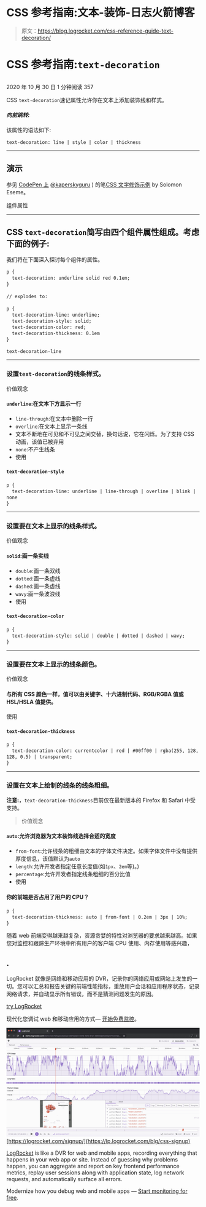 # CSS 参考指南:文本-装饰-日志火箭博客

> 原文：<https://blog.logrocket.com/css-reference-guide-text-decoration/>

# CSS 参考指南:`text-decoration`

## 

2020 年 10 月 30 日 1 分钟阅读 357

CSS `text-decoration`速记属性允许你在文本上添加装饰线和样式。

#### *向前跳转:*

该属性的语法如下:

```
text-decoration: line | style | color | thickness
```

* * *

## 演示

参见 [CodePen 上](https://codepen.io) [@kaperskyguru](https://codepen.io/kaperskyguru) )
的笔[CSS 文字修饰示例](https://codepen.io/kaperskyguru/pen/MWeyQzp) by Solomon Eseme。

组件属性

* * *

## CSS `text-decoration`简写由四个组件属性组成。考虑下面的例子:

我们将在下面深入探讨每个组件的属性。

```
p {
  text-decoration: underline solid red 0.1em;
}

// explodes to:

p {
  text-decoration-line: underline;
  text-decoration-style: solid;
  text-decoration-color: red;
  text-decoration-thickness: 0.1em
}
```

`text-decoration-line`

* * *

### 设置`text-decoration`的线条样式。

价值观念

#### `underline`:在文本下方显示一行

*   `line-through`:在文本中删除一行
*   `overline`:在文本上显示一条线
*   文本不断地在可见和不可见之间交替，换句话说，它在闪烁。为了支持 CSS 动画，该值已被弃用
*   `none`:不产生线条
*   使用

#### `text-decoration-style`

```
p {
  text-decoration-line: underline | line-through | overline | blink | none
}

```

* * *

### 设置要在文本上显示的线条样式。

价值观念

#### `solid`:画一条实线

*   `double`:画一条双线
*   `dotted`:画一条虚线
*   `dashed`:画一条虚线
*   `wavy`:画一条波浪线
*   使用

#### `text-decoration-color`

```
p { 
  text-decoration-style: solid | double | dotted | dashed | wavy;
}

```

* * *

### 设置要在文本上显示的线条颜色。

价值观念

#### 与所有 CSS 颜色一样，值可以由关键字、十六进制代码、RGB/RGBA 值或 HSL/HSLA 值提供。

使用

#### `text-decoration-thickness`

```
p {
  text-decoration-color: currentcolor | red | #00ff00 | rgba(255, 128, 128, 0.5) | transparent;
}

```

* * *

### 设置在文本上绘制的线条的线条粗细。

**注意:**，`text-decoration-thickness`目前仅在最新版本的 Firefox 和 Safari 中受支持。

> 价值观念

#### `auto`:允许浏览器为文本装饰线选择合适的宽度

*   `from-font`:允许线条的粗细由文本的字体文件决定。如果字体文件中没有提供厚度信息，该值默认为`auto`
*   `length`:允许开发者指定任意长度值(如`1px`、`2em`等)。)
*   `percentage`:允许开发者指定线条粗细的百分比值
*   使用

#### 你的前端是否占用了用户的 CPU？

```
p {
  text-decoration-thickness: auto | from-font | 0.2em | 3px | 10%;
}

```

随着 web 前端变得越来越复杂，资源贪婪的特性对浏览器的要求越来越高。如果您对监控和跟踪生产环境中所有用户的客户端 CPU 使用、内存使用等感兴趣，

## .

LogRocket 就像是网络和移动应用的 DVR，记录你的网络应用或网站上发生的一切。您可以汇总和报告关键的前端性能指标，重放用户会话和应用程序状态，记录网络请求，并自动显示所有错误，而不是猜测问题发生的原因。

[try LogRocket](https://lp.logrocket.com/blg/css-signup)

现代化您调试 web 和移动应用的方式— [开始免费监控](https://lp.logrocket.com/blg/css-signup)。

[![LogRocket Dashboard Free Trial Banner](img/dacb06c713aec161ffeaffae5bd048cd.png)](https://lp.logrocket.com/blg/css-signup)[https://logrocket.com/signup/](https://lp.logrocket.com/blg/css-signup)

[LogRocket](https://lp.logrocket.com/blg/css-signup) is like a DVR for web and mobile apps, recording everything that happens in your web app or site. Instead of guessing why problems happen, you can aggregate and report on key frontend performance metrics, replay user sessions along with application state, log network requests, and automatically surface all errors.

Modernize how you debug web and mobile apps — [Start monitoring for free](https://lp.logrocket.com/blg/css-signup).